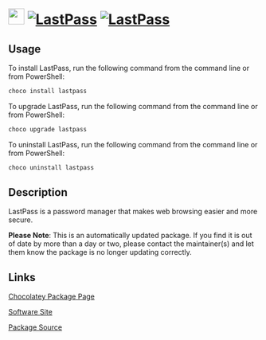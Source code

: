 ﻿# <img src="https://cdn.jsdelivr.net/gh/mkevenaar/chocolatey-packages@0411adaf8f882b9f2afe83ed6fa048135378742c/icons/lastpass.png" width="32" height="32"/> [![LastPass](https://img.shields.io/chocolatey/v/lastpass.svg?label=LastPass)](https://chocolatey.org/packages/lastpass) [![LastPass](https://img.shields.io/chocolatey/dt/lastpass.svg)](https://chocolatey.org/packages/lastpass)

## Usage

To install LastPass, run the following command from the command line or from PowerShell:

```powershell
choco install lastpass
```

To upgrade LastPass, run the following command from the command line or from PowerShell:

```powershell
choco upgrade lastpass
```

To uninstall LastPass, run the following command from the command line or from PowerShell:

```powershell
choco uninstall lastpass
```

## Description

LastPass is a password manager that makes web browsing easier and more secure.

**Please Note**: This is an automatically updated package. If you find it is
out of date by more than a day or two, please contact the maintainer(s) and
let them know the package is no longer updating correctly.


## Links

[Chocolatey Package Page](https://chocolatey.org/packages/lastpass)

[Software Site](https://lastpass.com/)

[Package Source](https://github.com/mkevenaar/chocolatey-packages/tree/master/automatic/lastpass)

